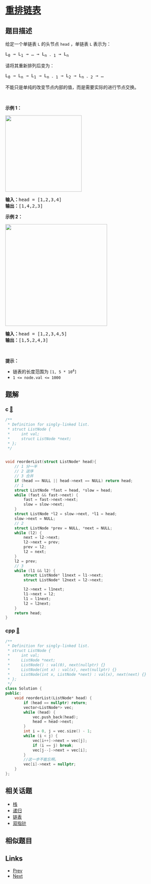 
# [重排链表](https://leetcode-cn.com/problems/reorder-list)

## 题目描述

<p>给定一个单链表 <code>L</code><em> </em>的头节点 <code>head</code> ，单链表 <code>L</code> 表示为：</p>

<pre>
L<sub>0</sub> → L<sub>1</sub> → … → L<sub>n - 1</sub> → L<sub>n</sub>
</pre>

<p>请将其重新排列后变为：</p>

<pre>
L<sub>0</sub> → L<sub>n</sub> → L<sub>1</sub> → L<sub>n - 1</sub> → L<sub>2</sub> → L<sub>n - 2</sub> → …</pre>

<p>不能只是单纯的改变节点内部的值，而是需要实际的进行节点交换。</p>

<p>&nbsp;</p>

<p><strong>示例 1：</strong></p>

<p><img alt="" src="https://pic.leetcode-cn.com/1626420311-PkUiGI-image.png" style="width: 240px; " /></p>

<pre>
<strong>输入：</strong>head = [1,2,3,4]
<strong>输出：</strong>[1,4,2,3]</pre>

<p><strong>示例 2：</strong></p>

<p><img alt="" src="https://pic.leetcode-cn.com/1626420320-YUiulT-image.png" style="width: 320px; " /></p>

<pre>
<strong>输入：</strong>head = [1,2,3,4,5]
<strong>输出：</strong>[1,5,2,4,3]</pre>

<p>&nbsp;</p>

<p><strong>提示：</strong></p>

<ul>
	<li>链表的长度范围为 <code>[1, 5 * 10<sup>4</sup>]</code></li>
	<li><code>1 &lt;= node.val &lt;= 1000</code></li>
</ul>


## 题解

### c [🔗](reorder-list.c) 
```c
/**
 * Definition for singly-linked list.
 * struct ListNode {
 *     int val;
 *     struct ListNode *next;
 * };
 */


void reorderList(struct ListNode* head){
    // 1 分一半
    // 2 逆序
    // 3 合并
    if (head == NULL || head->next == NULL) return head;
    // 1
    struct ListNode *fast = head, *slow = head;
    while (fast && fast->next) {
        fast = fast->next->next;
        slow = slow->next;
    }
    struct ListNode *l2 = slow->next, *l1 = head;
    slow->next = NULL;
    // 2
    struct ListNode *prev = NULL, *next = NULL;
    while (l2) {
        next = l2->next;
        l2->next = prev;
        prev = l2;
        l2 = next;
    }
    l2 = prev;
    // 3
    while (l1 && l2) {
        struct ListNode* l1next = l1->next;
        struct ListNode* l2next = l2->next;

        l2->next = l1next;
        l1->next = l2;
        l1 = l1next;
        l2 = l2next;
    }
    return head;
}
```
### cpp [🔗](reorder-list.cpp) 
```cpp
/**
 * Definition for singly-linked list.
 * struct ListNode {
 *     int val;
 *     ListNode *next;
 *     ListNode() : val(0), next(nullptr) {}
 *     ListNode(int x) : val(x), next(nullptr) {}
 *     ListNode(int x, ListNode *next) : val(x), next(next) {}
 * };
 */
class Solution {
public:
    void reorderList(ListNode* head) {
        if (head == nullptr) return;
        vector<ListNode*> vec;
        while (head) {
            vec.push_back(head);
            head = head->next;
        }
        int i = 0, j = vec.size() - 1;
        while (i < j) {
            vec[i++]->next = vec[j];
            if (i == j) break;
            vec[j--]->next = vec[i];
        }
        //这一步不能忘啊。
        vec[i]->next = nullptr;
    }
};
```


## 相关话题

- [栈](../../tags/stack.md) 
- [递归](../../tags/recursion.md) 
- [链表](../../tags/linked-list.md) 
- [双指针](../../tags/two-pointers.md) 


## 相似题目



## Links

- [Prev](../linked-list-cycle-ii/README.md) 
- [Next](../binary-tree-preorder-traversal/README.md) 

